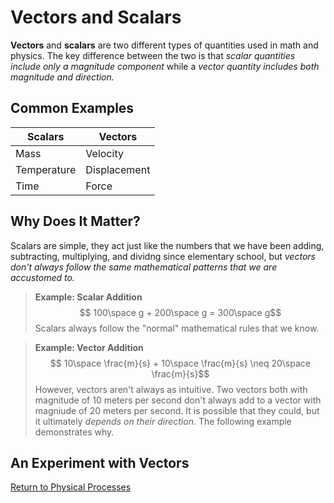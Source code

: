 # Vectors and Scalars
**Vectors** and **scalars** are two different types of quantities used in math and physics. The key difference between the two is that *scalar quantities include only a magnitude component* while a *vector quantity includes both magnitude and direction.*

## Common Examples
| Scalars | Vectors |
| -- | -- |
| Mass | Velocity |
| Temperature | Displacement | 
| Time | Force |

## Why Does It Matter?
Scalars are simple, they act just like the numbers that we have been adding, subtracting, multiplying, and dividng since elementary school, but *vectors don't always follow the same mathematical patterns that we are accustomed to.* 

> **Example: Scalar Addition**
> $$ 100\space g + 200\space g = 300\space g$$
>Scalars always follow the "normal" mathematical rules that we know. 

> **Example: Vector Addition**
> $$ 10\space \frac{m}{s} + 10\space \frac{m}{s} \neq 20\space \frac{m}{s}$$
>However, vectors aren't always as intuitive. Two vectors both with magnitude of 10 meters per second don't always add to a vector with magniude of 20 meters per second. It is possible that they could, but it ultimately *depends on their direction.* The following example demonstrates why. 

## An Experiment with Vectors

[Return to Physical Processes](/cp/physical/index.md)